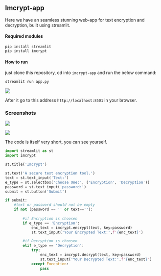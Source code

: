 ## Imcrypt-app

Here we have an seamless stunning web-app for text encryption and decryption, built using streamlit.

#### Required modules

````pyth
pip install streamlit
pip install imcrypt
````

#### How to run

just clone this repository, cd into ``imcrypt-app`` and run the below command:

````python
streamlit run app.py
````

![](docs/1.png)

After it go to this address  ``http://localhost:8501`` in your browser.

### Screenshots

![](docs/2.png)

![](docs/3.png)

The code is itself very short, you can see yourself.

````python
import streamlit as st
import imcrypt

st.title('Imcrypt')

st.text('A secure text encryption tool.')
text = st.text_input('Text:')
e_type = st.selectbox('Choose One:', ('Encryption', 'Decryption'))
password = st.text_input('password:')
submit = st.button('Submit')

if submit:
    #text or password should not be empty
    if not (password == '' or text==''):
        
        #if Encryption is choosen
        if e_type == 'Encryption':
            enc_text = imcrypt.encrypt(text, key=password)
            st.text_input('Your Encrypted Text:',f'{enc_text}')

        #if Decryption is choosen
        elif e_type == 'Decryption':
            try:
                enc_text = imcrypt.decrypt(text, key=password)
                st.text_input('Your Decrypted Text:',f'{enc_text}')
            except Exception:
                pass
````

